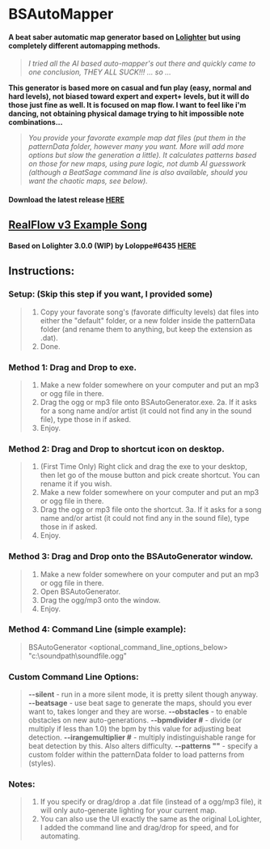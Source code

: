 # BSAutoMapper

#### A beat saber automatic map generator based on [Lolighter](https://github.com/Loloppe/Lolighter/) but using completely different automapping methods.

> _I tried all the AI based auto-mapper's out there and quickly came to one conclusion, THEY ALL SUCK!!! ... so ..._

**This generator is based more on casual and fun play (easy, normal and hard levels), not biased toward expert and expert+ levels, but it will do those just fine as well. It is focused on map flow. I want to feel like i'm dancing, not obtaining physical damage trying to hit impossible note combinations...**


> _You provide your favorate example map dat files (put them in the patternData folder, however many you want. More will add more options but slow the generation a little). It calculates patterns based on those for new maps, using pure logic, not dumb AI guesswork (although a BeatSage command line is also available, should you want the chaotic maps, see below)._

#### Download the latest release [HERE](https://github.com/uq1/BSAutoGenerator/releases/tag/release)

## [RealFlow v3 Example Song](https://skystudioapps.com/bs-viewer/?url=https://www2.aonode.com/get/ZmI1ZThlMzg5NGVmZTI5NGJlNjdhOGYwNDQyOWEzMjk%3D/U2tKU3BjYVNmaGpRRUE4c3RGOEFKeStLM2xrbERuc0pjdDVacmRuNE14YWRyU0svMlVwYTIvY3pTS3FtajhlMQ%3D%3D/1668599142/Reckoner%20-%20Above%20and%20Beyond%20Remix(RealFlow%20v3).zip)


#### Based on Lolighter 3.0.0 (WIP) by **Loloppe#6435** [HERE](https://github.com/Loloppe/Lolighter/)


## Instructions:

### Setup: (Skip this step if you want, I provided some)
> 1. Copy your favorate song's (favorate difficulty levels) dat files into either the "default" folder, or a new folder inside the patternData folder (and rename them to anything, but keep the extension as .dat).
> 2. Done.

### Method 1: Drag and Drop to exe.
> 1. Make a new folder somewhere on your computer and put an mp3 or ogg file in there.
> 2. Drag the ogg or mp3 file onto BSAutoGenerator.exe.
> 2a. If it asks for a song name and/or artist (it could not find any in the sound file), type those in if asked.
> 3. Enjoy.

### Method 2: Drag and Drop to shortcut icon on desktop.
> 1. (First Time Only) Right click and drag the exe to your desktop, then let go of the mouse button and pick create shortcut. You can rename it if you wish.
> 2. Make a new folder somewhere on your computer and put an mp3 or ogg file in there.
> 3. Drag the ogg or mp3 file onto the shortcut.
> 3a. If it asks for a song name and/or artist (it could not find any in the sound file), type those in if asked.
> 4. Enjoy.

### Method 3: Drag and Drop onto the BSAutoGenerator window.
> 1. Make a new folder somewhere on your computer and put an mp3 or ogg file in there.
> 2. Open BSAutoGenerator.
> 3. Drag the ogg/mp3 onto the window.
> 4. Enjoy.

### Method 4: Command Line (simple example):
> BSAutoGenerator <optional_command_line_options_below> "c:\soundpath\soundfile.ogg"

### Custom Command Line Options:
> **--silent**                  - run in a more silent mode, it is pretty silent though anyway.
> **--beatsage**                - use beat sage to generate the maps, should you ever want to, takes longer and they are worse.
> **--obstacles**               - to enable obstacles on new auto-generations.
> **--bpmdivider #**            - divide (or multiply if less than 1.0) the bpm by this value for adjusting beat detection.
> **--irangemultiplier #**      - multiply indistinguishable range for beat detection by this. Also alters difficulty.
> **--patterns "<folderName>"** - specify a custom folder within the patternData folder to load patterns from (styles).

### Notes:
> 1. If you specify or drag/drop a .dat file (instead of a ogg/mp3 file), it will only auto-generate lighting for your current map.
> 2. You can also use the UI exactly the same as the original LoLighter, I added the command line and drag/drop for speed, and for automating.
